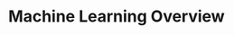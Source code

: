 ---
title: "Machine Learning Overview"
excerpt: "A collection of handpicked resources to help you get started with machine learning"
type: collection
heat: 32234

items:
  - articles/r2d3-a-visual-intro-to-machine-learning
  - articles/monkeylearn-gentle-guide-to-machine-learning
  - articles/towardsdatascience-machine-learning-101-for-dummies-like-me
  - articles/algorithmia-introduction-machine-learning-developers
  - videos/youtube-data-school-what-is-machine-learning-and-how-does-it-work
  
levels:
  - Beginner

topics:
  - AI
  - Machine Learning

images:
  - url: https://upload.wikimedia.org/wikipedia/commons/thumb/f/fe/Kernel_Machine.svg/1200px-Kernel_Machine.svg.png
    width: 1200
    height: 545
---